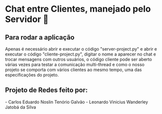 # Chat entre Clientes, manejado pelo Servidor 🔔

## Para rodar a aplicação
Apenas é necessário abrir e executar o código "server-project.py" e abrir e executar o código "cliente-project.py", digitar o nome a aparecer no chat e trocar mensagens com outros usuários, o código cliente pode ser aberto várias vezes para testar a comunicação multi-thread e como o nosso projeto se comporta com vários clientes ao mesmo tempo, uma das especificações do projeto.

<h2>Projeto de Redes feito por:</h2>
- Carlos Eduardo Noslin Tenório Galvão
- Leonardo Vinicius Wanderley Jatobá da Silva
